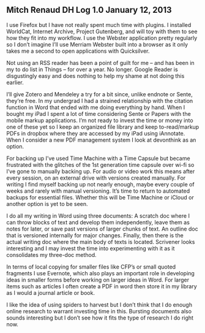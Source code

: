 ## Mitch Renaud DH Log 1.0 January 12, 2013

I use Firefox but I have not really spent much time with plugins. I installed WorldCat, Internet Archive, Project Gutenberg, and will toy with them to see how they fit into my workflow. I use the Webster application pretty regularly so I don’t imagine I’ll use Merriam Webster built into a browser as it only takes me a second to open applications with Quicksilver.

Not using an RSS reader has been a point of guilt for me – and has been in my to do list in Things – for over a year. No longer. Google Reader is disgustingly easy and does nothing to help my shame at not doing this earlier.

I’ll give Zotero and Mendeley a try for a bit since, unlike endnote or Sente, they’re free. In my undergrad I had a strained relationship with the citation function in Word that ended with me doing everything by hand. When I bought my iPad I spent a lot of time considering Sente or Papers with the mobile markup applications. I’m not ready to invest the time or money into one of these yet so I keep an organized file library and keep to-read/markup PDFs in dropbox where they are accessed by my iPad using iAnnotate. When I consider a new PDF management system I look at devonthink as an option.

For backing up I’ve used Time Machine with a Time Capsule but became frustrated with the glitches of the 1st generation time capsule over wi-fi so I’ve gone to manually backing up. For audio or video work this means after every session, on an external drive with versions created manually. For writing I find myself backing up not nearly enough, maybe every couple of weeks and rarely with manual versioning. It’s time to return to automated backups for essential files. Whether this will be Time Machine or iCloud or another option is yet to be seen.

I do all my writing in Word using three documents: A scratch doc where I can throw blocks of text and develop them independently, leave them as notes for later, or save past versions of larger chunks of text. An outline doc that is versioned internally for major changes. Finally, then there is the actual writing doc where the main body of texts is located. Scrivener looks interesting and I may invest the time into experimenting with it as it consolidates my three-doc method.

In terms of local copying for smaller files like CFP’s or small quoted fragments I use Evernote, which also plays an important role in developing ideas in smaller forms before working on larger ideas in Word. For larger items such as articles I often create a PDF in word then store it in my library as I would a journal article or book.

I like the idea of using spiders to harvest but I don’t think that I do enough online research to warrant investing time in this. Bursting documents also sounds interesting but I don’t see how it fits the type of research I do right now.
